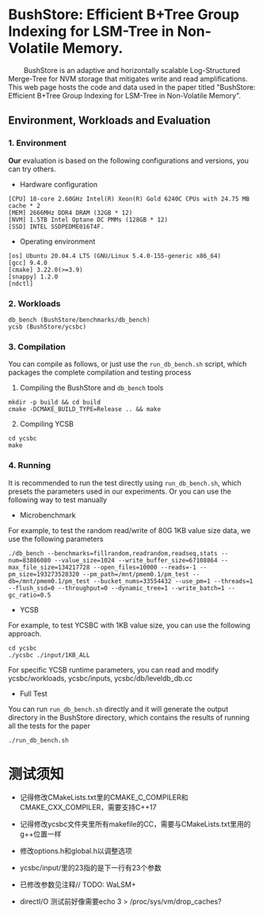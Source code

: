 # BushStore: Efficient B+Tree Group Indexing for LSM-Tree in Non-Volatile Memory.

&#160; &#160; &#160; &#160; BushStore is an adaptive and horizontally scalable Log-Structured Merge-Tree for NVM storage that mitigates write and read amplifications. This web page hosts the code and data used in the paper titled "BushStore: Efficient B+Tree Group Indexing for LSM-Tree in Non-Volatile Memory".

## Environment, Workloads and Evaluation

### 1. Environment

**Our** evaluation is based on the following configurations and versions, you can try others.

* Hardware configuration

```
[CPU] 18-core 2.60GHz Intel(R) Xeon(R) Gold 6240C CPUs with 24.75 MB cache * 2
[MEM] 2666MHz DDR4 DRAM (32GB * 12)
[NVM] 1.5TB Intel Optane DC PMMs (128GB * 12)
[SSD] INTEL SSDPEDME016T4F.
```

* Operating environment

```
[os] Ubuntu 20.04.4 LTS (GNU/Linux 5.4.0-155-generic x86_64)
[gcc] 9.4.0
[cmake] 3.22.0(>=3.9)
[snappy] 1.2.0
[ndctl]
```

### 2. Workloads

```
db_bench (BushStore/benchmarks/db_bench)
ycsb (BushStore/ycsbc)
```

### 3. Compilation

You can compile as follows, or just use the `run_db_bench.sh` script, which packages the complete compilation and testing process

1. Compiling the BushStore and `db_bench` tools

```
mkdir -p build && cd build
cmake -DCMAKE_BUILD_TYPE=Release .. && make
```

2. Compiling YCSB

```
cd ycsbc
make
```

### 4. Running

It is recommended to run the test directly using `run_db_bench.sh`, which presets the parameters used in our experiments. Or you can use the following way to test manually

* Microbenchmark

For example, to test the random read/write of 80G 1KB value size data, we use the following parameters

```
./db_bench --benchmarks=fillrandom,readrandom,readseq,stats --num=83886080 --value_size=1024 --write_buffer_size=67108864 --max_file_size=134217728 --open_files=10000 --reads=-1 --pm_size=193273528320 --pm_path=/mnt/pmem0.1/pm_test --db=/mnt/pmem0.1/pm_test --bucket_nums=33554432 --use_pm=1 --threads=1 --flush_ssd=0 --throughput=0 --dynamic_tree=1 --write_batch=1 --gc_ratio=0.5
```

* YCSB

For example, to test YCSBC with 1KB value size, you can use the following approach.

```
cd ycsbc
./ycsbc ./input/1KB_ALL
```

For specific YCSB runtime parameters, you can read and modify ycsbc/workloads, ycsbc/inputs, ycsbc/db/leveldb_db.cc

* Full Test

You can run `run_db_bench.sh` directly and it will generate the output directory in the BushStore directory, which contains the results of running all the tests for the paper

```
./run_db_bench.sh
```

# 测试须知

 - 记得修改CMakeLists.txt里的CMAKE_C_COMPILER和CMAKE_CXX_COMPILER，需要支持C++17

 - 记得修改ycsbc文件夹里所有makefile的CC，需要与CMakeLists.txt里用的g++位置一样

 - 修改options.h和global.h以调整选项

 - ycsbc/input/里的23指的是下一行有23个参数

 - 已修改参数见注释// TODO: WaLSM+

 - directI/O 测试前好像需要echo 3 > /proc/sys/vm/drop_caches?

<!-- # 改成100B Key的问题

 - non-leaf node里需要与cache line对齐，一个cache line 64B，108B (key + pointer)就不可以对齐cache line，对内存不友好。

 - leaf node里一个internal key 108B，无法与cache对齐，原来是16B，可以与cache对齐

 - 108B在NVM上存在严重写放大，原来是256B放一堆16B，可以放满，现在256B放两个key，剩下空的放不了。

 - kpage里256B metadata的finger设计在大key场景下效率极低。其metadata设计不适配于大key。 -->